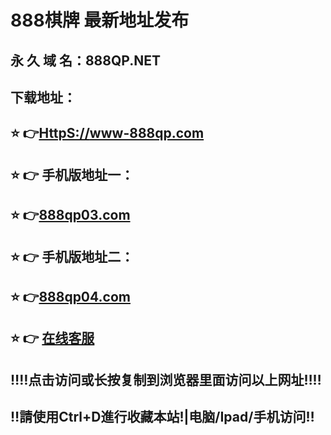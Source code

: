 # 888棋牌 最新地址发布 
## 永 久 域 名：888QP.NET
## 下载地址：
## ⭐️ 👉<a href="http://www-888qp.com">HttpS://www-888qp.com</a>
## ⭐️ 👉 手机版地址一：
## ⭐️ 👉<a href="http://www.888qp03.com">888qp03.com</a>
## ⭐️ 👉 手机版地址二：
## ⭐️ 👉<a href="http://www.888qp04.com">888qp04.com</a>
## ⭐️ 👉  <a href="https://www.888qpkf.com">在线客服</a>
## ‼️‼️点击访问或长按复制到浏览器里面访问以上网址‼️‼️
## ‼️請使用Ctrl+D進行收藏本站!|电脑/Ipad/手机访问‼️
